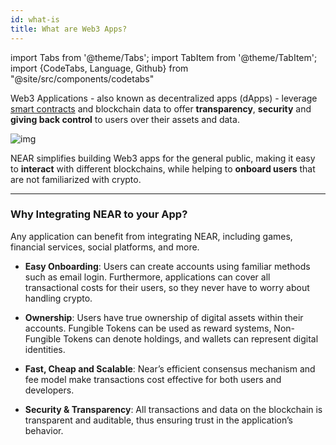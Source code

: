 ```yaml
---
id: what-is
title: What are Web3 Apps?
---
```

import Tabs from '@theme/Tabs';
import TabItem from '@theme/TabItem';
import {CodeTabs, Language, Github} from "@site/src/components/codetabs"

Web3 Applications - also known as decentralized apps (dApps) - leverage [smart contracts](../../smart-contracts/what-is.md) and blockchain data to offer **transparency**, **security** and **giving back control** to users over their assets and data.

![img](/docs/assets/welcome-pages/examples.png)

NEAR simplifies building Web3 apps for the general public, making it easy to **interact** with different blockchains, while helping to **onboard users** that are not familiarized with crypto.

---

### Why Integrating NEAR to your App?
Any application can benefit from integrating NEAR, including games, financial services, social platforms, and more.

- **Easy Onboarding**: Users can create accounts using familiar methods such as email login. Furthermore, applications can cover all transactional costs for their users, so they never have to worry about handling crypto.

- **Ownership**: Users have true ownership of digital assets within their accounts. Fungible Tokens can be used as reward systems, Non-Fungible Tokens can denote holdings, and wallets can represent digital identities.

- **Fast, Cheap and Scalable**: Near’s efficient consensus mechanism and fee model make transactions cost effective for both users and developers.

- **Security & Transparency**: All transactions and data on the blockchain is transparent and auditable, thus ensuring trust in the application’s behavior.

